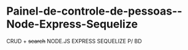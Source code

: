 # Painel-de-controle-de-pessoas--Node-Express-Sequelize

CRUD + <s>search</s>
NODE.JS
EXPRESS
SEQUELIZE P/ BD

